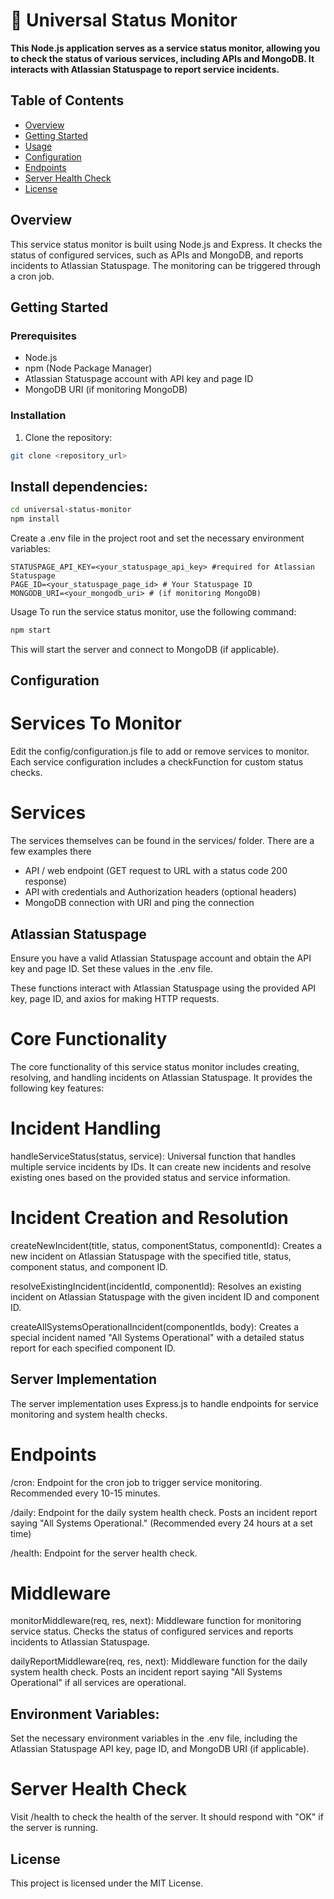 # 🚀 Universal Status Monitor

**This Node.js application serves as a service status monitor, allowing you to check the status of various services, including APIs and MongoDB. It interacts with Atlassian Statuspage to report service incidents.**

## Table of Contents

- [Overview](#overview)
- [Getting Started](#getting-started)
- [Usage](#usage)
- [Configuration](#configuration)
- [Endpoints](#endpoints)
- [Server Health Check](#server-health-check)
- [License](#license)

## Overview

This service status monitor is built using Node.js and Express. It checks the status of configured services, such as APIs and MongoDB, and reports incidents to Atlassian Statuspage. The monitoring can be triggered through a cron job.

## Getting Started

### Prerequisites

- Node.js
- npm (Node Package Manager)
- Atlassian Statuspage account with API key and page ID
- MongoDB URI (if monitoring MongoDB)

### Installation

1. Clone the repository:

```bash
git clone <repository_url>
```

## Install dependencies:

```bash
cd universal-status-monitor
npm install
```

Create a .env file in the project root and set the necessary environment variables:

```env
STATUSPAGE_API_KEY=<your_statuspage_api_key> #required for Atlassian Statuspage
PAGE_ID=<your_statuspage_page_id> # Your Statuspage ID
MONGODB_URI=<your_mongodb_uri> # (if monitoring MongoDB)
```

Usage
To run the service status monitor, use the following command:

```bash
npm start
```

This will start the server and connect to MongoDB (if applicable).

## Configuration

# Services To Monitor

Edit the config/configuration.js file to add or remove services to monitor.
Each service configuration includes a checkFunction for custom status checks.

# Services

The services themselves can be found in the services/ folder. There are a few examples there

- API / web endpoint (GET request to URL with a status code 200 response)
- API with credentials and Authorization headers (optional headers)
- MongoDB connection with URI and ping the connection

## Atlassian Statuspage

Ensure you have a valid Atlassian Statuspage account and obtain the API key and page ID. Set these values in the .env file.

These functions interact with Atlassian Statuspage using the provided API key, page ID, and axios for making HTTP requests.

# Core Functionality

The core functionality of this service status monitor includes creating, resolving, and handling incidents on Atlassian Statuspage. It provides the following key features:

# Incident Handling

handleServiceStatus(status, service): Universal function that handles multiple service incidents by IDs. It can create new incidents and resolve existing ones based on the provided status and service information.

# Incident Creation and Resolution

createNewIncident(title, status, componentStatus, componentId): Creates a new incident on Atlassian Statuspage with the specified title, status, component status, and component ID.

resolveExistingIncident(incidentId, componentId): Resolves an existing incident on Atlassian Statuspage with the given incident ID and component ID.

createAllSystemsOperationalIncident(componentIds, body): Creates a special incident named "All Systems Operational" with a detailed status report for each specified component ID.

## Server Implementation

The server implementation uses Express.js to handle endpoints for service monitoring and system health checks.

# Endpoints

/cron: Endpoint for the cron job to trigger service monitoring. Recommended every 10-15 minutes.

/daily: Endpoint for the daily system health check. Posts an incident report saying "All Systems Operational." (Recommended every 24 hours at a set time)

/health: Endpoint for the server health check.

# Middleware

monitorMiddleware(req, res, next): Middleware function for monitoring service status. Checks the status of configured services and reports incidents to Atlassian Statuspage.

dailyReportMiddleware(req, res, next): Middleware function for the daily system health check. Posts an incident report saying "All Systems Operational" if all services are operational.

## Environment Variables:

Set the necessary environment variables in the .env file, including the Atlassian Statuspage API key, page ID, and MongoDB URI (if applicable).

# Server Health Check

Visit /health to check the health of the server. It should respond with "OK" if the server is running.

## License

This project is licensed under the MIT License.
